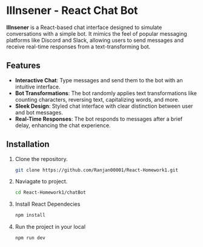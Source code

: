 # IIInsener - React Chat Bot

**IIInsener** is a React-based chat interface designed to simulate conversations with a simple bot. It mimics the feel of popular messaging platforms like Discord and Slack, allowing users to send messages and receive real-time responses from a text-transforming bot.

## Features
- **Interactive Chat**: Type messages and send them to the bot with an intuitive interface.
- **Bot Transformations**: The bot randomly applies text transformations like counting characters, reversing text, capitalizing words, and more.
- **Sleek Design**: Styled chat interface with clear distinction between user and bot messages.
- **Real-Time Responses**: The bot responds to messages after a brief delay, enhancing the chat experience.

## Installation
1. Clone the repository.
   ```bash
   git clone https://github.com/Ranjan00001/React-Homework1.git

2. Naviagate to project.
   ```bash
   cd React-Homework1/chatBot

3. Install React Dependecies
   ```bash
   npm install
4. Run the project in your local
   ```bash
   npm run dev
